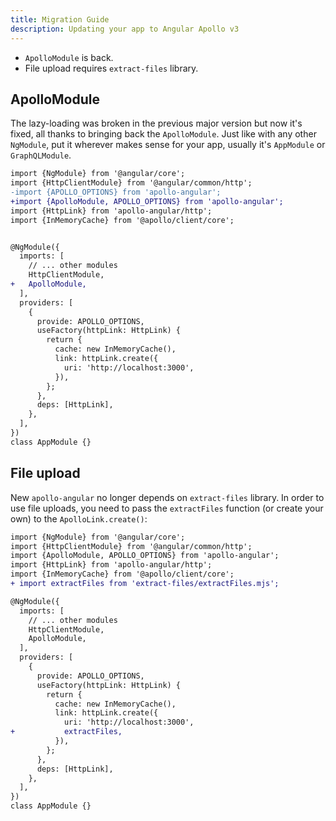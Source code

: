 ```yaml
---
title: Migration Guide
description: Updating your app to Angular Apollo v3
---
```


- `ApolloModule` is back.
- File upload requires `extract-files` library.

## ApolloModule

The lazy-loading was broken in the previous major version but now it's fixed, all thanks to bringing back the `ApolloModule`.
Just like with any other `NgModule`, put it wherever makes sense for your app, usually it's `AppModule` or `GraphQLModule`.

```diff language="typescript"
import {NgModule} from '@angular/core';
import {HttpClientModule} from '@angular/common/http';
-import {APOLLO_OPTIONS} from 'apollo-angular';
+import {ApolloModule, APOLLO_OPTIONS} from 'apollo-angular';
import {HttpLink} from 'apollo-angular/http';
import {InMemoryCache} from '@apollo/client/core';


@NgModule({
  imports: [
    // ... other modules
    HttpClientModule,
+   ApolloModule,
  ],
  providers: [
    {
      provide: APOLLO_OPTIONS,
      useFactory(httpLink: HttpLink) {
        return {
          cache: new InMemoryCache(),
          link: httpLink.create({
            uri: 'http://localhost:3000',
          }),
        };
      },
      deps: [HttpLink],
    },
  ],
})
class AppModule {}
```


## File upload

New `apollo-angular` no longer depends on `extract-files` library. In order to use file uploads, you need to pass the `extractFiles` function (or create your own) to the `ApolloLink.create()`:

```diff language="typescript"
import {NgModule} from '@angular/core';
import {HttpClientModule} from '@angular/common/http';
import {ApolloModule, APOLLO_OPTIONS} from 'apollo-angular';
import {HttpLink} from 'apollo-angular/http';
import {InMemoryCache} from '@apollo/client/core';
+ import extractFiles from 'extract-files/extractFiles.mjs';

@NgModule({
  imports: [
    // ... other modules
    HttpClientModule,
    ApolloModule,
  ],
  providers: [
    {
      provide: APOLLO_OPTIONS,
      useFactory(httpLink: HttpLink) {
        return {
          cache: new InMemoryCache(),
          link: httpLink.create({
            uri: 'http://localhost:3000',
+           extractFiles,
          }),
        };
      },
      deps: [HttpLink],
    },
  ],
})
class AppModule {}
```
